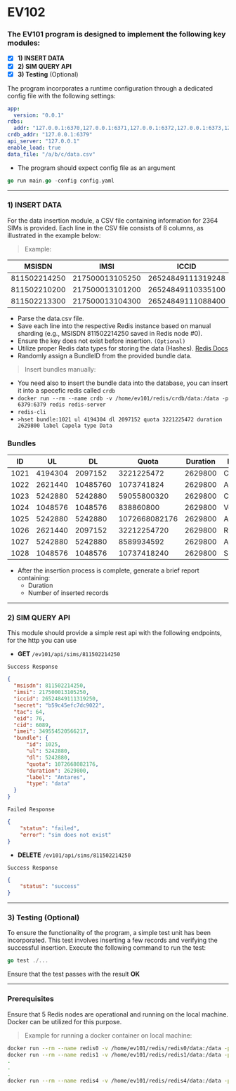 # EV102

### The EV101 program is designed to implement the following key modules:

- [x] **1) INSERT DATA**
- [x] **2) SIM QUERY API**
- [x] **3) Testing** (Optional)

The program incorporates a runtime configuration through a dedicated config file with the following settings:

```yaml
app:
  version: "0.0.1"
rdbs:
  addr: "127.0.0.1:6370,127.0.0.1:6371,127.0.0.1:6372,127.0.0.1:6373,127.0.0.1:6374"
crdb_addr: "127.0.0.1:6379"
api_server: "127.0.0.1"
enable_load: true
data_file: "/a/b/c/data.csv"
```

- The program should expect config file as an argument
```go
go run main.go -config config.yaml
```


___

### 1) INSERT DATA
For the data insertion module, a CSV file containing information for 2364 SIMs is provided. Each line in the CSV file consists of 8 columns, as illustrated in the example below:

> Example:

| MSISDN  | IMSI |ICCID |Secret |TAC |EID |CID |IMEI | BundleID
| ---------- | ---------- | ---------- | ---------- | ---------- | ---------- | ---------- | ---------- | ---------- |
|811502214250| 217500013105250| 26524849111319248| b59c45efc7dc9022| 64| 76| 6089| 349554520566217| x |
|811502210200| 217500013101200| 26524849110335100| 6110dfd138c5136f| 28| 63| 5428| 906356868756491| x |
|811502213300| 217500013104300| 26524849111088400| 5d672e3fa975e368| 46| 49| 8457| 655918658555720| x |


- Parse the data.csv file.
- Save each line into the respective Redis instance based on manual sharding (e.g., MSISDN 811502214250 saved in Redis node #0).
- Ensure the key does not exist before insertion. `(Optional)`
- Utilize proper Redis data types for storing the data (Hashes). [Redis Docs](https://redis.io/docs/data-types/hashes/)
- Randomly assign a BundleID from the provided bundle data.

> Insert bundles manually:
- You need also to insert the bundle data into the database, you can insert it into a specefic redis called `crdb`
- `docker run --rm --name crdb -v /home/ev101/redis/crdb/data:/data -p 6379:6379 redis redis-server`
- `redis-cli`
- `>hset bundle:1021 ul 4194304 dl 2097152 quota 3221225472 duration 2629800 label Capela type Data`


### Bundles
| ID  | UL | DL |Quota |Duration |Label |Type |
| ---- | ------- | ------- | ---------- | ---------- | ---------- | ---------- |
| 1021 | 4194304 | 2097152 | 3221225472 | 2629800 | Capela | Data
| 1022 | 2621440 | 10485760 | 1073741824 | 2629800 | Acrux | Data
| 1023 | 5242880 | 5242880 | 59055800320 | 2629800 | Castor | Data
| 1024 | 1048576 | 1048576 | 838860800 | 2629800 | Vega | Data
| 1025 | 5242880 | 5242880 | 1072668082176 | 2629800 | Antares | Data
| 1026 | 2621440 | 2097152 | 32212254720 | 2629800 | Rigel | Data
| 1027 | 5242880 | 5242880 | 8589934592 | 2629800 | Altair | Data
| 1028 | 1048576 | 1048576 | 10737418240 | 2629800 | Spica | Data


- After the insertion process is complete, generate a brief report containing:
  * Duration
  * Number of inserted records
___

### 2) SIM QUERY API

This module should provide a simple rest api with the following endpoints, for the http you can use 

- **GET** `/ev101/api/sims/811502214250`

`Success Response`

  ```json
  {
    "msisdn": 811502214250,
    "imsi": 217500013105250,
    "iccid": 26524849111319250,
    "secret": "b59c45efc7dc9022",
    "tac": 64,
    "eid": 76,
    "cid": 6089,
    "imei": 349554520566217,
    "bundle": {
        "id": 1025,
        "ul": 5242880,
        "dl": 5242880,
        "quota": 1072668082176,
        "duration": 2629800,
        "label": "Antares",
        "type": "data"
    }
}
  ```

`Failed Response`
```json
{
    "status": "failed",
    "error": "sim does not exist"
}
```

- **DELETE** `/ev101/api/sims/811502214250`

`Success Response`
```json
{
    "status": "success"
}
```
___
### 3) Testing (Optional)

To ensure the functionality of the program, a simple test unit has been incorporated. This test involves inserting a few records and verifying the successful insertion. Execute the following command to run the test:
```go
go test ./...
```
Ensure that the test passes with the result **OK**

___

### Prerequisites

Ensure that 5 Redis nodes are operational and running on the local machine. Docker can be utilized for this purpose.

> Example for running a docker container on local machine:

```bash
docker run --rm --name redis0 -v /home/ev101/redis/redis0/data:/data -p 6370:6379 redis redis-server
docker run --rm --name redis1 -v /home/ev101/redis/redis1/data:/data -p 6371:6379 redis redis-server
.
.
.
docker run --rm --name redis4 -v /home/ev101/redis/redis4/data:/data -p 6374:6379 redis redis-server
```
